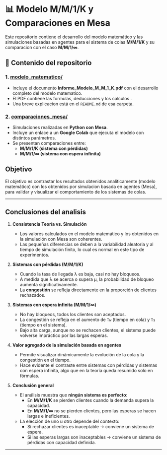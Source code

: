 # 📊 Modelo M/M/1/K y Comparaciones en Mesa

Este repositorio contiene el desarrollo del modelo matemático y las simulaciones basadas en agentes
para el sistema de colas **M/M/1/K** y su comparacion con el caso **M/M/1/∞**.

## 📂 Contenido del repositorio

### 1. [modelo_matematico/](./data)
- Incluye el documento **Informe_Modelo_M_M_1_K.pdf** con el desarrollo completo del modelo matematico.
- El PDF contiene las formulas, deducciones y  los calculos .
- Una breve explicacion está en el `README.md` de esa carpeta.

### 2. [comparaciones_mesa/](./comparaciones_mesa)
- Simulaciones realizadas en **Python con Mesa**.  
- Incluye un enlace a un **Google Colab** que ejecuta el modelo con distintos parámetros.  
- Se presentan comparaciones entre:  
  - **M/M/1/K (sistema con pérdidas)**  
  - **M/M/1/∞ (sistema con espera infinita)**  

## Objetivo
El objetivo es contrastar los resultados obtenidos analíticamente (modelo matemático) con los obtenidos por simulacion basada en agentes (Mesa), para validar y visualizar el comportamiento de los sistemas de colas.

---

## Conclusiones del analisis

1. **Consistencia Teoría vs. Simulación**  
   - Los valores calculados en el modelo matemático y los obtenidos en la simulación con Mesa son coherentes.  
   - Las pequeñas diferencias se deben a la variabilidad aleatoria y al tiempo de simulación finito, lo cual es normal en este tipo de experimentos.  

2. **Sistemas con pérdidas (M/M/1/K)**  
   - Cuando la tasa de llegada λ es baja, casi no hay bloqueos.  
   - A medida que λ se acerca o supera μ, la probabilidad de bloqueo aumenta significativamente.  
   - La **congestión** se refleja directamente en la proporción de clientes rechazados.  

3. **Sistemas con espera infinita (M/M/1/∞)**  
   - No hay bloqueos, todos los clientes son aceptados.  
   - La congestión se refleja en el aumento de `Tw` (tiempo en cola) y `Ts` (tiempo en el sistema).  
   - Bajo alta carga, aunque no se rechacen clientes, el sistema puede volverse impráctico por las largas esperas.  

4. **Valor agregado de la simulación basada en agentes**  
   - Permite visualizar dinámicamente la evolución de la cola y la congestión en el tiempo.  
   - Hace evidente el contraste entre sistemas con pérdidas y sistemas con espera infinita, algo que en la teoría queda resumido solo en fórmulas.  

5. **Conclusión general**  
   - El análisis muestra que **ningún sistema es perfecto**:  
     - En **M/M/1/K** se pierden clientes cuando la demanda supera la capacidad.  
     - En **M/M/1/∞** no se pierden clientes, pero las esperas se hacen largas e ineficientes.  
   - La elección de uno u otro depende del contexto:  
     - Si rechazar clientes es inaceptable → conviene un sistema de espera.  
     - Si las esperas largas son inaceptables → conviene un sistema de pérdidas con capacidad definida.  

---

